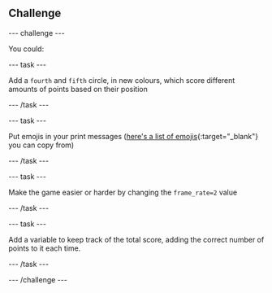 ## Challenge

--- challenge ---


You could:


--- task ---

Add a `fourth` and `fifth` circle, in new colours, which score different amounts of points based on their position

--- /task ---

--- task ---

Put emojis in your print messages ([here's a list of emojis](https://unicode.org/emoji/charts/full-emoji-list.html){:target="_blank"} you can copy from) 

--- /task ---

--- task ---

Make the game easier or harder by changing the `frame_rate=2` value 


--- /task ---

--- task ---

Add a variable to keep track of the total score, adding the correct number of points to it each time. 

--- /task ---



--- /challenge ---
